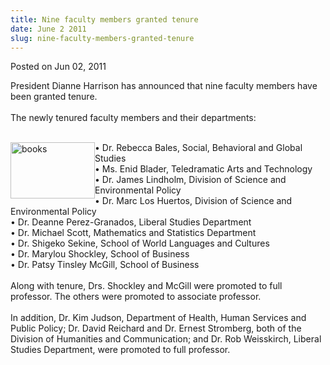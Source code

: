 ```yaml
---
title: Nine faculty members granted tenure
date: June 2 2011
slug: nine-faculty-members-granted-tenure
---
```


  



<span class="date">Posted on Jun 02, 2011    </span>
<p>President Dianne Harrison has announced that nine faculty
members have been granted tenure.<br>
<br>
The newly tenured faculty members and their departments:</br></br></p>
<p><img alt="books" src="https://news.csumb.edu/sites/default/files/65/attachments/news/images/books0.jpg" style="float:left; width:135px; height:90px">&#x2022; Dr. Rebecca Bales,
Social, Behavioral and Global Studies<br>
&#x2022; Ms. Enid Blader, Teledramatic Arts and Technology<br>
&#x2022; Dr. James Lindholm, Division of Science and Environmental
Policy<br>
&#x2022; Dr. Marc Los Huertos, Division of Science and Environmental
Policy<br>
&#x2022; Dr. Deanne Perez-Granados, Liberal Studies Department<br>
&#x2022; Dr. Michael Scott, Mathematics and Statistics Department<br>
&#x2022; Dr. Shigeko Sekine, School of World Languages and Cultures<br>
&#x2022; Dr. Marylou Shockley, School of Business<br>
&#x2022; Dr. Patsy Tinsley McGill, School of Business<br>
<br>
Along with tenure, Drs. Shockley and McGill were promoted to full
professor. The others were promoted to associate professor.<br>
<br>
In addition, Dr. Kim Judson, Department of Health, Human Services
and Public Policy; Dr. David Reichard and Dr. Ernest Stromberg,
both of the Division of Humanities and Communication; and Dr. Rob
Weisskirch, Liberal Studies Department, were promoted to full
professor.<br>
<br>
&#xA0;</br></br></br></br></br></br></br></br></br></br></br></br></br></br></img></p>





 
